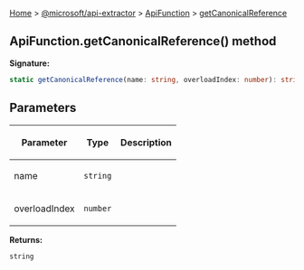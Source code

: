 [Home](./index) &gt; [@microsoft/api-extractor](./api-extractor.md) &gt; [ApiFunction](./api-extractor.apifunction.md) &gt; [getCanonicalReference](./api-extractor.apifunction.getcanonicalreference.md)

## ApiFunction.getCanonicalReference() method

<b>Signature:</b>

```typescript
static getCanonicalReference(name: string, overloadIndex: number): string;
```

## Parameters

|  <p>Parameter</p> | <p>Type</p> | <p>Description</p> |
|  --- | --- | --- |
|  <p>name</p> | <p>`string`</p> |  |
|  <p>overloadIndex</p> | <p>`number`</p> |  |

<b>Returns:</b>

`string`

